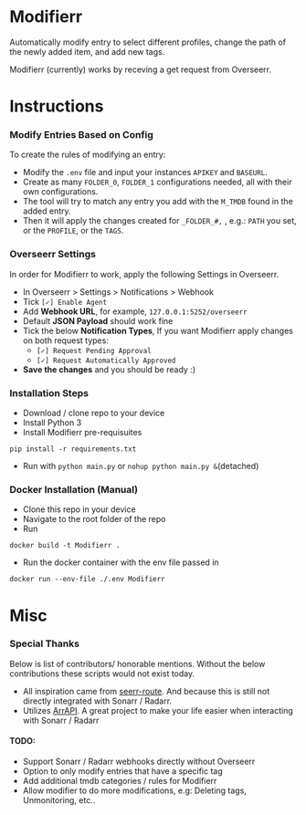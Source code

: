 # Modifierr
Automatically modify entry to select different profiles, change the path of the newly added item, and add new tags.

Modifierr (currently) works by receving a get request from Overseerr.

# Instructions
### Modify Entries Based on Config
To create the rules of modifying an entry:
* Modify the `.env` file and input your instances `APIKEY` and `BASEURL`.
* Create as many `FOLDER_0`, `FOLDER_1` configurations needed, all with their own configurations.
* The tool will try to match any entry you add with the `M_TMDB` found in the added entry.
* Then it will apply the changes created for `_FOLDER_#,` , e.g.: `PATH` you set, or the `PROFILE`, or the `TAGS`.
### Overseerr Settings
In order for Modifierr to work, apply the following Settings in Overseerr.
* In Overseerr > Settings > Notifications > Webhook
* Tick `[✓] Enable Agent`
* Add **Webhook URL**, for example, `127.0.0.1:5252/overseerr`
* Default **JSON Payload** should work fine
* Tick the below **Notification Types**, If you want Modifierr apply changes on both request types: 
     * `[✓] Request Pending Approval`
     * `[✓] Request Automatically Approved`
* **Save the changes** and you should be ready :)

### Installation Steps
* Download / clone repo to your device
* Install Python 3
* Install Modifierr pre-requisuites
```
pip install -r requirements.txt
```
* Run with `python main.py` or `nohup python main.py &`(detached)

### Docker Installation (Manual)
* Clone this repo in your device
* Navigate to the root folder of the repo
* Run
```
docker build -t Modifierr .
```
* Run the docker container with the env file passed in
```
docker run --env-file ./.env Modifierr
```
# Misc
### Special Thanks
Below is list of contributors/ honorable mentions. Without the below contributions these scripts would not exist today.
* All inspiration came from [seerr-route](https://github.com/Fallenbagel/seerr-route). And because this is still not directly integrated with Sonarr / Radarr.
* Utilizes [ArrAPI](https://github.com/meisnate12/ArrAPI). A great project to make your life easier when interacting with Sonarr / Radarr
#### TODO:
* Support Sonarr / Radarr webhooks directly without Overseerr
* Option to only modify entries that have a specific tag
* Add additional tmdb categories / rules for Modifierr
* Allow modifier to do more modifications, e.g: Deleting tags, Unmonitoring, etc..
